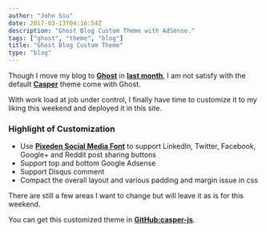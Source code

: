```yaml
---
author: "John Siu"
date: 2017-03-13T04:16:54Z
description: "Ghost Blog Custom Theme with AdSense."
tags: ["ghost", "theme", "blog"]
title: "Ghost Blog Custom Theme"
type: "blog"
---
```


Though I move my blog to __[Ghost](//ghost.org)__ in __[last month](/blog/ghost-blog-from-wordpress)__, I am not satisfy with the default  __[Casper](//github.com/TryGhost/Casper)__ theme come with Ghost.
<!--more-->

With work load at job under control, I finally have time to customize it to my liking this weekend and deployed it in this site.

### Highlight of Customization

- Use __[Pixeden Social Media Font](//www.pixeden.com/icon-fonts/social-icon-font-set)__ to support LinkedIn, Twitter, Facebook, Google+ and Reddit post sharing buttons
- Support top and bottom Google Adsense
- Support Disqus comment
- Compact the overall layout and various padding and margin issue in css

There are still a few areas I want to change but will leave it as is for this weekend.

You can get this customized theme in __[GitHub:casper-js](//github.com/J-Siu/casper-js)__.
